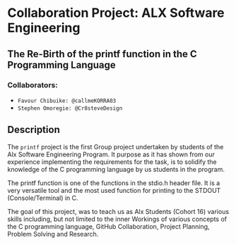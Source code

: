 # Collaboration Project: ALX Software Engineering 
## The Re-Birth of the printf function in the C Programming Language

### Collaborators:
- `Favour Chibuike: @callmeKORRA03`
- `Stephen Omoregie: @Cr8steveDesign`



## Description 
The `printf` project is the first Group project undertaken by students of the Alx Software Engineering Program. It purpose as it has shown from our experience implementing the requirements for the task, is to solidify the knowledge of the C programming language by us students in the program. 

The printf function is one of the functions in the stdio.h header file. It is a very versatile tool and the most used function for printing to the STDOUT (Console/Terminal) in C. 

The goal of this project, was to teach us as Alx Students (Cohort 16) various skills including, but not limited to the inner Workings of various concepts of the C programming language, GitHub Collaboration, Project Planning, Problem Solving and Research. 